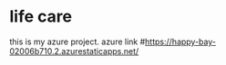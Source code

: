 # life care
this is my azure project.
azure link #https://happy-bay-02006b710.2.azurestaticapps.net/
